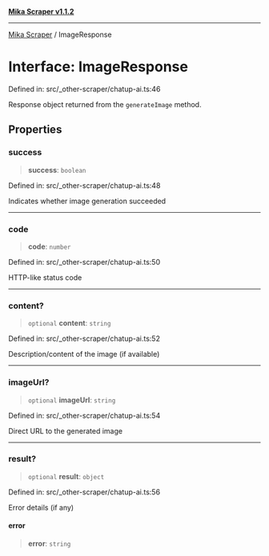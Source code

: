[**Mika Scraper v1.1.2**](../README.md)

***

[Mika Scraper](../README.md) / ImageResponse

# Interface: ImageResponse

Defined in: src/\_other-scraper/chatup-ai.ts:46

Response object returned from the `generateImage` method.

## Properties

### success

> **success**: `boolean`

Defined in: src/\_other-scraper/chatup-ai.ts:48

Indicates whether image generation succeeded

***

### code

> **code**: `number`

Defined in: src/\_other-scraper/chatup-ai.ts:50

HTTP-like status code

***

### content?

> `optional` **content**: `string`

Defined in: src/\_other-scraper/chatup-ai.ts:52

Description/content of the image (if available)

***

### imageUrl?

> `optional` **imageUrl**: `string`

Defined in: src/\_other-scraper/chatup-ai.ts:54

Direct URL to the generated image

***

### result?

> `optional` **result**: `object`

Defined in: src/\_other-scraper/chatup-ai.ts:56

Error details (if any)

#### error

> **error**: `string`
